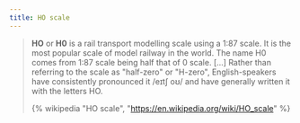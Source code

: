 ```yaml
---
title: HO scale
---
```


> **HO** or **H0** is a rail transport modelling scale using a 1:87 scale. It is the most popular scale of model railway in the world. The name H0 comes from 1:87 scale being half that of 0 scale. […] Rather than referring to the scale as "half-zero" or "H-zero", English-speakers have consistently pronounced it /eɪtʃ oʊ/ and have generally written it with the letters HO.
>
> {% wikipedia "HO scale", "https://en.wikipedia.org/wiki/HO_scale" %}
